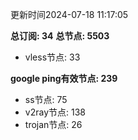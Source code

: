 更新时间2024-07-18 11:17:05

**总订阅: 34**
**总节点: 5503**
- vless节点: 33

**google ping有效节点: 239**
- ss节点: 75
- v2ray节点: 138
- trojan节点: 26
